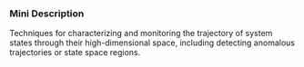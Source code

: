 ### Mini Description

Techniques for characterizing and monitoring the trajectory of system states through their high-dimensional space, including detecting anomalous trajectories or state space regions.

